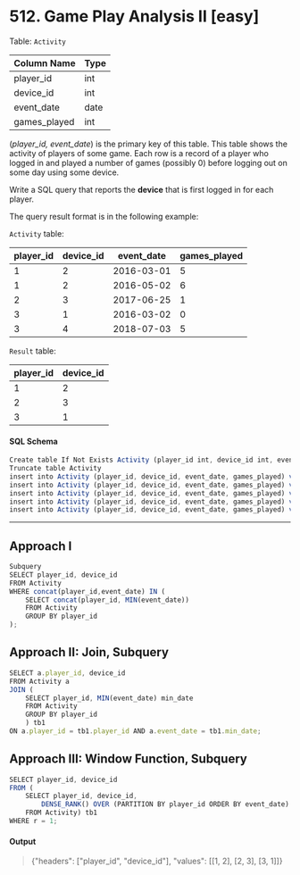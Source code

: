 # 512. Game Play Analysis II [easy]

Table: `Activity`

Column Name  | Type    
--|--
 player_id    | int     
 device_id    | int     
 event_date   | date    
 games_played | int     

(_player_id, event_date_) is the primary key of this table.
This table shows the activity of players of some game.
Each row is a record of a player who logged in and played a number of games (possibly 0) before logging out on some day using some device.
 

Write a SQL query that reports the **device** that is first logged in for each player.

The query result format is in the following example:

`Activity` table:

player_id | device_id | event_date | games_played
--|--|--|--
 1         | 2         | 2016-03-01 | 5            
 1         | 2         | 2016-05-02 | 6            
 2         | 3         | 2017-06-25 | 1            
 3         | 1         | 2016-03-02 | 0            
 3         | 4         | 2018-07-03 | 5            


`Result` table:

player_id | device_id 
--|--
 1         | 2         
 2         | 3         
 3         | 1         

#### SQL Schema

```javascript
Create table If Not Exists Activity (player_id int, device_id int, event_date date, games_played int)
Truncate table Activity
insert into Activity (player_id, device_id, event_date, games_played) values ('1', '2', '2016-03-01', '5')
insert into Activity (player_id, device_id, event_date, games_played) values ('1', '2', '2016-05-02', '6')
insert into Activity (player_id, device_id, event_date, games_played) values ('2', '3', '2017-06-25', '1')
insert into Activity (player_id, device_id, event_date, games_played) values ('3', '1', '2016-03-02', '0')
insert into Activity (player_id, device_id, event_date, games_played) values ('3', '4', '2018-07-03', '5')
```

---

## Approach I
```javascript
Subquery
SELECT player_id, device_id
FROM Activity
WHERE concat(player_id,event_date) IN (
    SELECT concat(player_id, MIN(event_date))
    FROM Activity
    GROUP BY player_id
);
```


## Approach II: Join, Subquery
```javascript
SELECT a.player_id, device_id
FROM Activity a
JOIN (
    SELECT player_id, MIN(event_date) min_date
    FROM Activity
    GROUP BY player_id
    ) tb1
ON a.player_id = tb1.player_id AND a.event_date = tb1.min_date;
```


## Approach III: Window Function, Subquery
```javascript
SELECT player_id, device_id
FROM (
    SELECT player_id, device_id,
        DENSE_RANK() OVER (PARTITION BY player_id ORDER BY event_date) AS r
    FROM Activity) tb1
WHERE r = 1;
```

#### Output
> {"headers": ["player_id", "device_id"], "values": [[1, 2], [2, 3], [3, 1]]}




